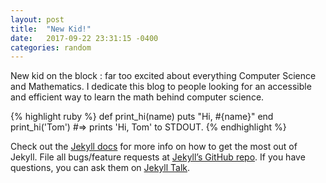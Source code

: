 ```yaml
---
layout: post
title:  "New Kid!"
date:   2017-09-22 23:31:15 -0400
categories: random
---
```

New kid on the block : far too excited about everything Computer Science and Mathematics. I dedicate this blog to people looking for an accessible and efficient way to learn the math behind computer science.



{% highlight ruby %}
def print_hi(name)
  puts "Hi, #{name}"
end
print_hi('Tom')
#=> prints 'Hi, Tom' to STDOUT.
{% endhighlight %}

Check out the [Jekyll docs][jekyll-docs] for more info on how to get the most out of Jekyll. File all bugs/feature requests at [Jekyll’s GitHub repo][jekyll-gh]. If you have questions, you can ask them on [Jekyll Talk][jekyll-talk].

[jekyll-docs]: https://jekyllrb.com/docs/home
[jekyll-gh]:   https://github.com/jekyll/jekyll
[jekyll-talk]: https://talk.jekyllrb.com/
